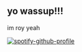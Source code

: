 ## yo wassup!!!

im roy yeah

[![spotify-github-profile](https://spotify-github-profile.kittinanx.com/api/view?uid=31c35kgaxrzq6uz34pzem25tvuxm&cover_image=true&theme=default&show_offline=false&background_color=121212&interchange=false&bar_color=53b14f&bar_color_cover=false)](https://spotify-github-profile.kittinanx.com/api/view?uid=31c35kgaxrzq6uz34pzem25tvuxm&redirect=true)
